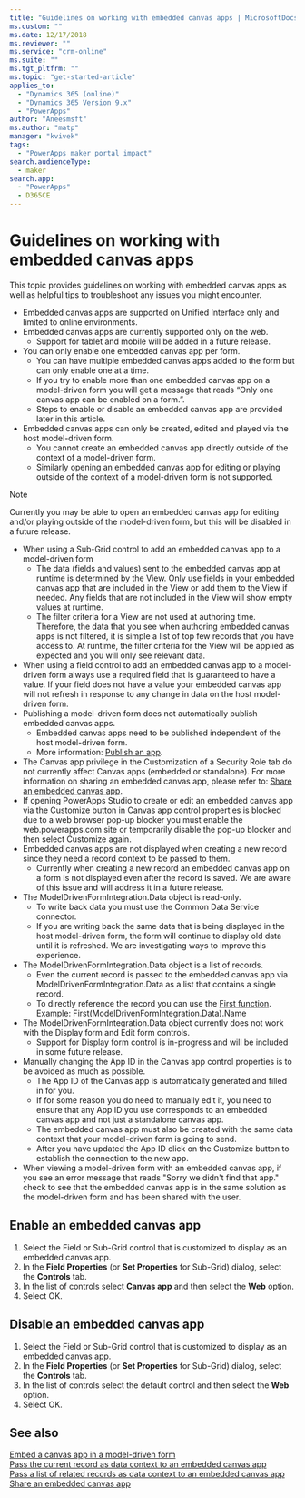 ```yaml
---
title: "Guidelines on working with embedded canvas apps | MicrosoftDocs"
ms.custom: ""
ms.date: 12/17/2018
ms.reviewer: ""
ms.service: "crm-online"
ms.suite: ""
ms.tgt_pltfrm: ""
ms.topic: "get-started-article"
applies_to: 
  - "Dynamics 365 (online)"
  - "Dynamics 365 Version 9.x"
  - "PowerApps"
author: "Aneesmsft"
ms.author: "matp"
manager: "kvivek"
tags: 
  - "PowerApps maker portal impact"
search.audienceType: 
  - maker
search.app: 
  - "PowerApps"
  - D365CE
---
```


# Guidelines on working with embedded canvas apps
This topic provides guidelines on working with embedded canvas apps as well as helpful tips to troubleshoot any issues you might encounter.

-	Embedded canvas apps are supported on Unified Interface only and limited to online environments.
-	Embedded canvas apps are currently supported only on the web.
     - Support for tablet and mobile will be added in a future release.
-	You can only enable one embedded canvas app per form. 
     - You can have multiple embedded canvas apps added to the form but can only enable one at a time.
     - If you try to enable more than one embedded canvas app on a model-driven form you will get a message that reads “Only one canvas app can be enabled on a form.”.
     - Steps to enable or disable an embedded canvas app are provided later in this article.
-	Embedded canvas apps can only be created, edited and played via the host model-driven form.
     - You cannot create an embedded canvas app directly outside of the context of a model-driven form.
     - Similarly opening an embedded canvas app for editing or playing outside of the context of a model-driven form is not supported.

> [!NOTE]
> Currently you may be able to open an embedded canvas app for editing and/or playing outside of the model-driven form, but this will be disabled in a future release.

-	When using a Sub-Grid control to add an embedded canvas app to a model-driven form
     - The data (fields and values) sent to the embedded canvas app at runtime is determined by the View. Only use fields in your embedded canvas app that are included in the View or add them to the View if needed. Any fields that are not included in the View will show empty values at runtime. 
     - The filter criteria for a View are not used at authoring time. Therefore, the data that you see when authoring embedded canvas apps is not filtered, it is simple a list of top few records that you have access to. At runtime, the filter criteria for the View will be applied as expected and you will only see relevant data.
-	When using a field control to add an embedded canvas app to a model-driven form always use a required field that is guaranteed to have a value. If your field does not have a value your embedded canvas app will not refresh in response to any change in data on the host model-driven form.
-	Publishing a model-driven form does not automatically publish embedded canvas apps.
     - Embedded canvas apps need to be published independent of the host model-driven form. 
     - More information: [Publish an app](../canvas-apps/save-publish-app.md#publish-an-app).
-	The Canvas app privilege in the Customization of a Security Role tab do not currently affect Canvas apps (embedded or standalone). For more information on sharing an embedded canvas app, please refer to: [Share an embedded canvas app](share-embedded-canvas-app.md).
-	If opening PowerApps Studio to create or edit an embedded canvas app via the Customize button in Canvas app control properties is blocked due to a web browser pop-up blocker you must enable the web.powerapps.com site or temporarily disable the pop-up blocker and then select Customize again.
-	Embedded canvas apps are not displayed when creating a new record since they need a record context to be passed to them.
     - Currently when creating a new record an embedded canvas app on a form is not displayed even after the record is saved. We are aware of this issue and will address it in a future release.
-	The ModelDrivenFormIntegration.Data object is read-only. 
     - To write back data you must use the Common Data Service connector. 
     - If you are writing back the same data that is being displayed in the host model-driven form, the form will continue to display old data until it is refreshed. We are investigating ways to improve this experience.
-	The ModelDrivenFormIntegration.Data object is a list of records. 
     - Even the current record is passed to the embedded canvas app via ModelDrivenFormIntegration.Data as a list that contains a single record.
     - To directly reference the record you can use the [First function](../canvas-apps/functions/function-first-last.md). Example: First(ModelDrivenFormIntegration.Data).Name
-	The ModelDrivenFormIntegration.Data object currently does not work with the Display form and Edit form controls.
     - Support for Display form control is in-progress and will be included in some future release.
-	Manually changing the App ID in the Canvas app control properties is to be avoided as much as possible.
     - The App ID of the Canvas app is automatically generated and filled in for you. 
     - If for some reason you do need to manually edit it, you need to ensure that any App ID you use corresponds to an embedded canvas app and not just a standalone canvas app.
     - The embedded canvas app must also be created with the same data context that your model-driven form is going to send.
     - After you have updated the App ID click on the Customize button to establish the connection to the new app.
- When viewing a model-driven form with an embedded canvas app, if you see an error message that reads "Sorry we didn't find that app." check to see that the embedded canvas app is in the same solution as the model-driven form and has been shared with the user.

## Enable an embedded canvas app
1. Select the Field or Sub-Grid control that is customized to display as an embedded canvas app.
2. In the **Field Properties** (or **Set Properties** for Sub-Grid) dialog, select the **Controls** tab.
3. In the list of controls select **Canvas app** and then select the **Web** option.
4. Select OK.

## Disable an embedded canvas app
1. Select the Field or Sub-Grid control that is customized to display as an embedded canvas app.
2. In the **Field Properties** (or **Set Properties** for Sub-Grid) dialog, select the **Controls** tab.
3. In the list of controls select the default control and then select the **Web** option.
4. Select OK.

## See also
[Embed a canvas app in a model-driven form](embed-canvas-app-in-form.md) <br />
[Pass the current record as data context to an embedded canvas app](pass-current-embedded-canvas-app.md) <br />
[Pass a list of related records as data context to an embedded canvas app](pass-related-embedded-canvas-app.md) <br />
[Share an embedded canvas app](share-embedded-canvas-app.md)
